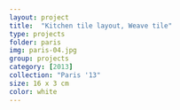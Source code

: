 ```yaml
---
layout: project
title:  "Kitchen tile layout, Weave tile"
type: projects
folder: paris
img: paris-04.jpg
group: projects
category: [2013]
collection: "Paris '13"
size: 16 x 3 cm
color: white
---
```


